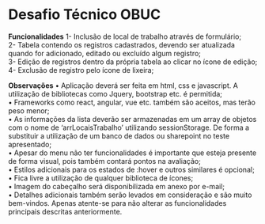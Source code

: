 # Desafio Técnico OBUC

**Funcionalidades**
1- Inclusão de local de trabalho através de formulário;<br>
2- Tabela contendo os registros cadastrados, devendo ser atualizada quando for adicionado, editado ou excluído algum registro;<br>
3- Edição de registros dentro da própria tabela ao clicar no ícone de edição;<br>
4- Exclusão de registro pelo ícone de lixeira;<br>

**Observações**
• Aplicação deverá ser feita em html, css e javascript. A utilização de bibliotecas como Jquery, bootstrap etc. é permitida;<br>
• Frameworks como react, angular, vue etc. também são aceitos, mas terão peso menor;<br>
• As informações da lista deverão ser armazenadas em um array de objetos com o nome de ‘arrLocaisTrabalho’ utilizando sessionStorage. De forma a substituir a utilização de um banco de dados ou sharepoint no teste apresentado;<br>
• Apesar do menu não ter funcionalidades é importante que esteja presente de forma visual, pois também contará pontos na avaliação;<br>
• Estilos adicionais para os estados de :hover e outros similares é opcional;<br>
• Fica livre a utilização de qualquer biblioteca de ícones;<br>
• Imagem do cabeçalho será disponibilizada em anexo por e-mail;<br>
• Detalhes adicionais também serão levados em consideração e são muito bem-vindos. Apenas atente-se para não alterar as funcionalidades principais descritas anteriormente.
